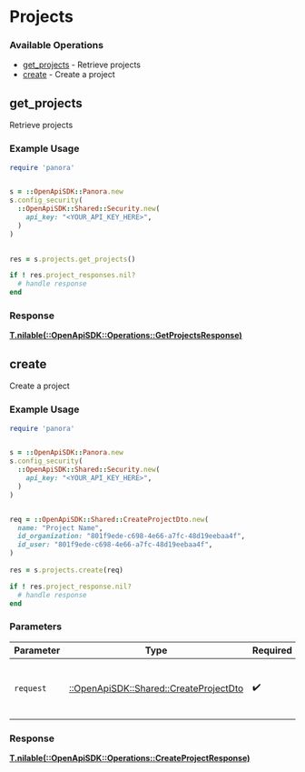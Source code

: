 # Projects


### Available Operations

* [get_projects](#get_projects) - Retrieve projects
* [create](#create) - Create a project

## get_projects

Retrieve projects

### Example Usage

```ruby
require 'panora'


s = ::OpenApiSDK::Panora.new
s.config_security(
  ::OpenApiSDK::Shared::Security.new(
    api_key: "<YOUR_API_KEY_HERE>",
  )
)

    
res = s.projects.get_projects()

if ! res.project_responses.nil?
  # handle response
end

```


### Response

**[T.nilable(::OpenApiSDK::Operations::GetProjectsResponse)](../../models/operations/getprojectsresponse.md)**


## create

Create a project

### Example Usage

```ruby
require 'panora'


s = ::OpenApiSDK::Panora.new
s.config_security(
  ::OpenApiSDK::Shared::Security.new(
    api_key: "<YOUR_API_KEY_HERE>",
  )
)


req = ::OpenApiSDK::Shared::CreateProjectDto.new(
  name: "Project Name",
  id_organization: "801f9ede-c698-4e66-a7fc-48d19eebaa4f",
  id_user: "801f9ede-c698-4e66-a7fc-48d19eebaa4f",
)
    
res = s.projects.create(req)

if ! res.project_response.nil?
  # handle response
end

```

### Parameters

| Parameter                                                                         | Type                                                                              | Required                                                                          | Description                                                                       |
| --------------------------------------------------------------------------------- | --------------------------------------------------------------------------------- | --------------------------------------------------------------------------------- | --------------------------------------------------------------------------------- |
| `request`                                                                         | [::OpenApiSDK::Shared::CreateProjectDto](../../models/shared/createprojectdto.md) | :heavy_check_mark:                                                                | The request object to use for the request.                                        |


### Response

**[T.nilable(::OpenApiSDK::Operations::CreateProjectResponse)](../../models/operations/createprojectresponse.md)**

